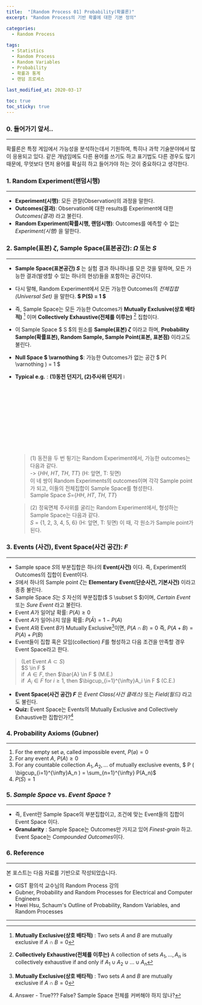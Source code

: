 ```yaml
---
title:  "[Random Process 01] Probability(확률론)"
excerpt: "Random Process의 기반 확률에 대한 기본 정의"

categories:
  - Random Process
  
tags:
  - Statistics
  - Random Process
  - Random Variables
  - Probability
  - 확률과 통계
  - 랜덤 프로세스
  
last_modified_at: 2020-03-17

toc: true
toc_sticky: true
---
```


### 0. 들어가기 앞서..
---
확률론은 특정 게임에서 가능성을 분석하는데서 기원하여, 특히나 과학 기술분야에서 많이 응용되고 있다. 같은 개념임에도 다른 용어를 쓰기도 하고 표기법도 다른 경우도 많기 때문에, 무엇보다 먼저 용어를 확실히 하고 들어가야 하는 것이 중요하다고 생각한다.   
   
   
### 1. Random Experiment(랜덤시행)
---
- **Experiment(시행)**: 모든 관찰(Observation)의 과정을 말한다.
- **Outcomes(결과)**: Observation에 대한 results를 Experiment에 대한 *Outcomes(결과)* 라고 불린다.
- **Random Experiment(확률시행, 랜덤시행)**: Outcomes를 예측할 수 없는 *Experiment(시행)* 을 말한다.   
   
   
   
### 2. Sample(표본) $\zeta$, Sample Space(표본공간): $\Omega$ 또는 $S$
---
- **Sample Space(표본공간) $S$** 는 실험 결과 하나하나를 모은 것을 말하며, 모든 가능한 결과(발생할 수 있는 하나의 현상)들을 포함하는 공간이다.
- 다시 말해, Random Experiment에서 모든 가능한 Outcomes의 *전체집합(Universal Set)* 을 말한다. **$ P(S) = 1 $** 
- 즉, Sample Space는 모든 가능한 Outcomes가 **Mutually Exclusive(상호 배타적)** [^ME] 이며 **Collectively Exhaustive(전체를 이루는)** [^CE] 집합이다.
- 이 Sample Space $ S $의 원소를 **Sample(표본) $\zeta$** 이라고 하며, **Probability Sample(확률표본), Random Sample, Sample Point(표본, 표본점)** 이라고도 불린다.
- **Null Space $ \varnothing $**: 가능한 Outcomes가 없는 공간 $ P( \varnothing ) = 1 $   
- **Typical e.g.** :  **(1)동전 던지기, (2)주사위 던지기**  <img src="https://image.flaticon.com/icons/svg/1715/1715535.svg" width="5%" height="5%" title="cointoss">

  > (1) 동전을 두 번 튕기는 Random Experiment에서, 가능한 outcomes는 다음과 같다.   
  > -> $\{HH,\ HT,\ TH,\ TT\}$ (H: 앞면, T: 뒷면)   
  > 이 네 쌍이 Random Experiments의 outcomes이며 각각 Sample point가 되고, 이들의 전체집합이 Sample Space를 형성한다.   
  > Sample Space $S =${$HH,\ HT,\ TH,\ TT$}   
  
  > (2) 정육면체 주사위를 굴리는 Random Experiment에서, 형성하는 Sample Space는 다음과 같다.   
  > $S$ = {1, 2, 3, 4, 5, 6} (H: 앞면, T: 뒷면)
  > 이 때, 각 원소가 Sample point가 된다.
   
[^ME]: **Mutually Exclusive(상호 배타적)** : Two sets $A$ and $B$ are mutually exclusive if $A\cap B=0$   
[^CE]: **Collectively Exhaustive(전체를 이루는)** A collection of sets $A_1,\ldots , A_n$ is collectively exhaustive if and only if $A_1\cup A_2 \cup \ldots \cup A_n$   
   
   
### 3. Events (사건), Event Space(사건 공간): $F$
---
- Sample space $S$의 부분집합은 하나의 **Event(사건)** 이다. 즉, Experiment의 Outcomes의 집합이 Event이다.
- $S$에서 하나의 Sample point $\zeta$는 **Elementary Event(단순사건, 기본사건)** 이라고 종종 불린다.
- Sample Space $S$는 $S$ 자신의 부분집합($ S \subset S $)이며, *Certain Event* 또는 *Sure Event* 라고 불린다.
- Event $A$가 일어날 확률: $P(A) \geq 0$
- Event $A$가 일어나지 않을 확률: $P(\bar{A}) = 1-P(A)$
- Event $A$와 Event $B$가 Mutually Exclusive[^ME]이면, $P(A \cap B) = 0$ 즉, $P(A+B) = P(A) + P(B)$
- Event들이 집합 혹은 모임(collection) $F$를 형성하고 다음 조건을 만족할 경우 Event Space라고 한다.
> (Let Event $A \subset S$)   
> $S \in F $   
> if $\ A\in F$, then $\bar{A} \in F $ (M.E.)   
> if $\ A_i\in F$ for $i \ge 1$, then $\bigcup_{i=1}^{\infty}A_i  \in F $ (C.E.)   
- **Event Space(사건 공간) $F$** 은 *Event Class(사건 클래스)* 또는 *Field(필드)* 라고도 불린다.   
- **Quiz:** Event Space는 Events의 Mutually Exclusive and Collectively Exhaustive한 집합인가?[^Quiz]

[^Quiz]: Answer - True??? False? Sample Space 전체를 커버해야 하지 않나?
   
   
### 4. Probability Axioms (Gubner)
---
1. For the empty set $\varnothing$, called impossible event, $P(\varnothing)=0$
2. For any event $A$, $P(A) \geq 0$
3. For any countable collection $A_1, A_2, \ldots$ of mutually exclusive events, $ P ( \bigcup_{i=1}^{\infty}A_n ) = \sum_{n=1}^{\infty} P(A_n)$
4. $P(S) = 1$

### 5. *Sample Space* vs. *Event Space* ?
---
- 즉, Event란 Sample Space의 부분집합이고, 조건에 맞는 Event들의 집합이 Event Space 이다.   
- **Granularity** : Sample Space는 Outcomes만 가지고 있어 *Finest-grain* 하고. Event Space는 *Compounded Outcomes*이다.
  
   
### 6. Reference
---
본 포스트는 다음 자료를 기반으로 작성되었습니다.
- GIST 황의석 교수님의 Random Process 강의
- Gubner, Probability and Random Processes for Electrical and Computer Engineers   
- Hwei Hsu, Schaum's Outline of Probability, Random Variables, and Random Processes   
   
   
---
